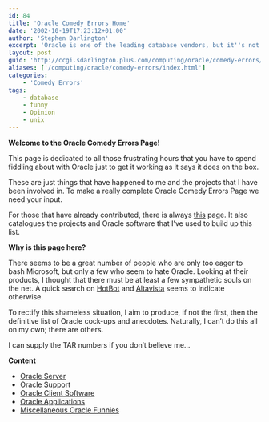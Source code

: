 ```yaml
---
id: 84
title: 'Oracle Comedy Errors Home'
date: '2002-10-19T17:23:12+01:00'
author: 'Stephen Darlington'
excerpt: 'Oracle is one of the leading database vendors, but it''s not without it idiosyncrasies. Here I try to make sense of some of them. '
layout: post
guid: 'http://ccgi.sdarlington.plus.com/computing/oracle/comedy-errors/oracle-comedy-errors-home.html'
aliases: ['/computing/oracle/comedy-errors/index.html']
categories:
    - 'Comedy Errors'
tags:
    - database
    - funny
    - Opinion
    - unix
---
```


**Welcome to the Oracle Comedy Errors Page!**

This page is dedicated to all those frustrating hours that you have to spend fiddling about with Oracle just to get it working as it says it does on the box.

These are just things that have happened to me and the projects that I have been involved in. To make a really complete Oracle Comedy Errors Page we need your input.

For those that have already contributed, there is always [this](about.html) page. It also catalogues the projects and Oracle software that I’ve used to build up this list.

**Why is this page here?**

There seems to be a great number of people who are only too eager to bash Microsoft, but only a few who seem to hate Oracle. Looking at their products, I thought that there must be at least a few sympathetic souls on the net. A quick search on [HotBot](http://www.hotbot.com) and [Altavista](http://www.altavista.com) seems to indicate otherwise.

To rectify this shameless situation, I aim to produce, if not the first, then the definitive list of Oracle cock-ups and anecdotes. Naturally, I can’t do this all on my own; there are others.

I can supply the TAR numbers if you don’t believe me…

**Content**

- [Oracle Server](server.html)
- [Oracle Support](support.html)
- [Oracle Client Software](client.html)
- [Oracle Applications](oraapp.html)
- [Miscellaneous Oracle Funnies](misc.html)